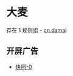 # 大麦

存在 1 规则组 - [cn.damai](/src/apps/cn.damai.ts)

## 开屏广告

- [快照-0](https://i.gkd.li/import/12472623)
